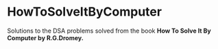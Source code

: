 # HowToSolveItByComputer
Solutions to the DSA problems solved from the book **How To Solve It By Computer by R.G.Dromey.**

